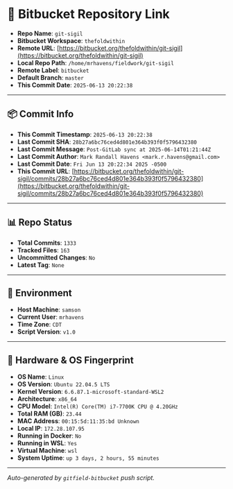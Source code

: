# 🔗 Bitbucket Repository Link

- **Repo Name**: `git-sigil`
- **Bitbucket Workspace**: `thefoldwithin`
- **Remote URL**: [https://bitbucket.org/thefoldwithin/git-sigil](https://bitbucket.org/thefoldwithin/git-sigil)
- **Local Repo Path**: `/home/mrhavens/fieldwork/git-sigil`
- **Remote Label**: `bitbucket`
- **Default Branch**: `master`
- **This Commit Date**: `2025-06-13 20:22:38`

---

## 📦 Commit Info

- **This Commit Timestamp**: `2025-06-13 20:22:38`
- **Last Commit SHA**: `28b27a6bc76ced4d801e364b393f0f5796432380`
- **Last Commit Message**: `Post-GitLab sync at 2025-06-14T01:21:44Z`
- **Last Commit Author**: `Mark Randall Havens <mark.r.havens@gmail.com>`
- **Last Commit Date**: `Fri Jun 13 20:22:34 2025 -0500`
- **This Commit URL**: [https://bitbucket.org/thefoldwithin/git-sigil/commits/28b27a6bc76ced4d801e364b393f0f5796432380](https://bitbucket.org/thefoldwithin/git-sigil/commits/28b27a6bc76ced4d801e364b393f0f5796432380)

---

## 📊 Repo Status

- **Total Commits**: `1333`
- **Tracked Files**: `163`
- **Uncommitted Changes**: `No`
- **Latest Tag**: `None`

---

## 🧭 Environment

- **Host Machine**: `samson`
- **Current User**: `mrhavens`
- **Time Zone**: `CDT`
- **Script Version**: `v1.0`

---

## 🧬 Hardware & OS Fingerprint

- **OS Name**: `Linux`
- **OS Version**: `Ubuntu 22.04.5 LTS`
- **Kernel Version**: `6.6.87.1-microsoft-standard-WSL2`
- **Architecture**: `x86_64`
- **CPU Model**: `Intel(R) Core(TM) i7-7700K CPU @ 4.20GHz`
- **Total RAM (GB)**: `23.44`
- **MAC Address**: `00:15:5d:11:35:bd
Unknown`
- **Local IP**: `172.28.107.95`
- **Running in Docker**: `No`
- **Running in WSL**: `Yes`
- **Virtual Machine**: `wsl`
- **System Uptime**: `up 3 days, 2 hours, 55 minutes`

---

_Auto-generated by `gitfield-bitbucket` push script._

